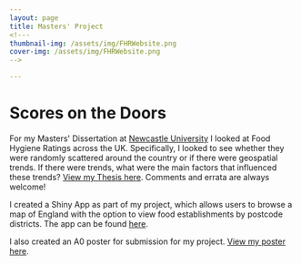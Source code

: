 ```yaml
---
layout: page
title: Masters' Project
<!---
thumbnail-img: /assets/img/FHRWebsite.png
cover-img: /assets/img/FHRWebsite.png
-->

---
```


# Scores on the Doors

For my Masters' Dissertation at [Newcastle University](https://www.ncl.ac.uk/maths-physics/) I looked at Food Hygiene Ratings across the UK. Specifically, I looked to see whether they were randomly scattered around the country or if there were geospatial trends. If there were trends, what were the main factors that influenced these trends? [View my Thesis here](documents/JamesSalsbury-MMathStat.pdf). Comments and errata are always welcome!

I created a Shiny App as part of my project, which allows users to browse a map of England with the option to view food establishments by postcode districts. The app can be found [here](https://jamesalsbury.shinyapps.io/interactiveshinymap/).

I also created an A0 poster for submission for my project. [View my poster here](documents/JamesSalsbury_MMathStat_Poster.pdf).